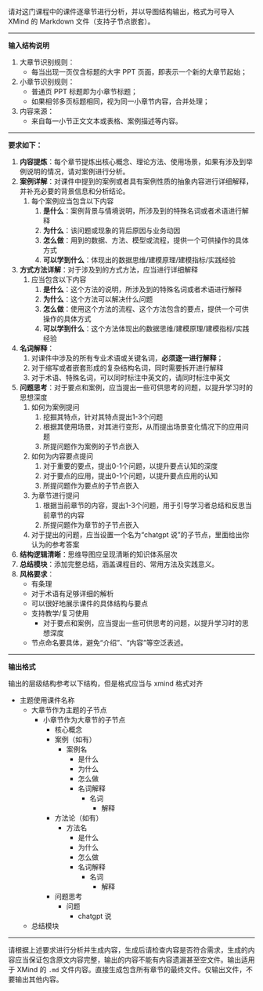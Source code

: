 请对这门课程中的课件逐章节进行分析，并以导图结构输出，格式为可导入 XMind 的 Markdown 文件（支持子节点嵌套）。

-----

**输入结构说明**

1. 大章节识别规则：
   - 每当出现一页仅含标题的大字 PPT 页面，即表示一个新的大章节起始；
2. 小章节识别规则：
   - 普通页 PPT 标题即为小章节标题；
   - 如果相邻多页标题相同，视为同一小章节内容，合并处理；
3. 内容来源：
   - 来自每一小节正文文本或表格、案例描述等内容。

---

**要求如下：**

1. **内容提炼**：每个章节提炼出核心概念、理论方法、使用场景，如果有涉及到举例说明的情况，请对案例进行分析。
2. **案例详解**：对课件中提到的案例或者具有案例性质的抽象内容进行详细解释，并补充必要的背景信息和分析结论。
   1. 每个案例应当包含以下内容
      1. **是什么**：案例背景与情境说明，所涉及到的特殊名词或者术语进行解释
      2. **为什么**：该问题或现象的背后原因与业务动因
      3. **怎么做**：用到的数据、方法、模型或流程，提供一个可供操作的具体方式
      4. **可以学到什么**：体现出的数据思维/建模原理/建模指标/实践经验
3. **方式方法详解**：对于涉及到的方式方法，应当进行详细解释
   1. 应当包含以下内容
      1. **是什么**：这个方法的说明，所涉及到的特殊名词或者术语进行解释
      2. **为什么**：这个方法可以解决什么问题
      3. **怎么做**：使用这个方法的流程、这个方法包含的要点，提供一个可供操作的具体方式
      4. **可以学到什么**：这个方法体现出的数据思维/建模原理/建模指标/实践经验
4. **名词解释**：
   1. 对课件中涉及的所有专业术语或关键名词，**必须逐一进行解释**；
   2. 对于缩写或者嵌套形成的复杂结构名词，同时需要拆开进行解释
   3. 对于术语、特殊名词，可以同时标注中英文的，请同时标注中英文
5. **问题思考**：对于要点和案例，应当提出一些可供思考的问题，以提升学习时的思想深度
   1. 如何为案例提问
      1. 挖掘其特点，针对其特点提出1-3个问题
      2. 根据其使用场景，对其进行变形，从而提出场景变化情况下的应用问题
      3. 所提问题作为案例的子节点嵌入
   2. 如何为内容要点提问
      1. 对于重要的要点，提出0-1个问题，以提升要点认知的深度
      2. 对于要点的应用，提出0-1个问题，以提升要点应用的认知
      3. 所提问题作为要点的子节点嵌入
   3. 为章节进行提问
      1. 根据当前章节的内容，提出1-3个问题，用于引导学习者总结和反思当前章节的内容
      2. 所提问题作为章节的子节点嵌入
   4. 对于提出的问题，应当设置一个名为“chatgpt 说”的子节点，里面给出你认为的参考答案
6. **结构逻辑清晰**：思维导图应呈现清晰的知识体系层次
7. **总结模块**：添加完整总结，涵盖课程目的、常用方法及实践意义。
8. **风格要求**：
   - 有条理
   - 对于术语有足够详细的解析
   - 可以很好地展示课件的具体结构与要点
   - 支持教学/复习使用
     - 对于要点和案例，应当提出一些可供思考的问题，以提升学习时的思想深度
   - 节点命名要具体，避免“介绍”、“内容”等空泛表述。

---

**输出格式**

输出的层级结构参考以下结构，但是格式应当与 xmind 格式对齐

- 主题使用课件名称
  - 大章节作为主题的子节点
    - 小章节作为大章节的子节点
      - 核心概念
      - 案例（如有）
        - 案例名
          - 是什么
          - 为什么
          - 怎么做
          - 名词解释
            - 名词
              - 解释
      - 方法论（如有）
        - 方法名
          - 是什么
          - 为什么
          - 怎么做
          - 名词解释
            - 名词
              - 解释
      - 问题思考
        - 问题
          - chatgpt 说
  - 总结模块

---

请根据上述要求进行分析并生成内容，生成后请检查内容是否符合需求，生成的内容应当保证包含原文内容完整，输出的内容不能有内容遗漏甚至空文件。输出适用于 XMind 的 `.md` 文件内容。直接生成包含所有章节的最终文件。仅输出文件，不要输出其他内容。
